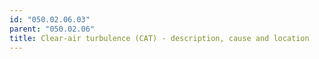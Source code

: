 ```yaml
---
id: "050.02.06.03"
parent: "050.02.06"
title: Clear-air turbulence (CAT) - description, cause and location
---
```

